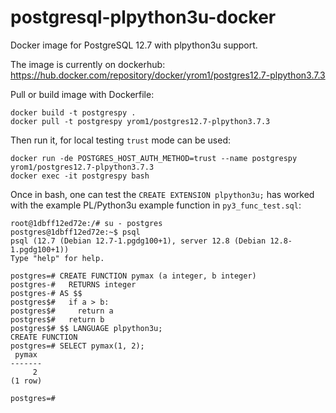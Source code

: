 # postgresql-plpython3u-docker

Docker image for PostgreSQL 12.7 with plpython3u support.

The image is currently on dockerhub:
https://hub.docker.com/repository/docker/yrom1/postgres12.7-plpython3.7.3

Pull or build image with Dockerfile:

```
docker build -t postgrespy .
docker pull -t postgrespy yrom1/postgres12.7-plpython3.7.3
```

Then run it, for local testing `trust` mode can be used:

```
docker run -de POSTGRES_HOST_AUTH_METHOD=trust --name postgrespy yrom1/postgres12.7-plpython3.7.3
docker exec -it postgrespy bash
```

Once in bash, one can test the `CREATE EXTENSION plpython3u;` has worked with the example PL/Python3u example function in `py3_func_test.sql`:

```
root@1dbff12ed72e:/# su - postgres
postgres@1dbff12ed72e:~$ psql
psql (12.7 (Debian 12.7-1.pgdg100+1), server 12.8 (Debian 12.8-1.pgdg100+1))
Type "help" for help.

postgres=# CREATE FUNCTION pymax (a integer, b integer)
postgres-#   RETURNS integer
postgres-# AS $$
postgres$#   if a > b:
postgres$#     return a
postgres$#   return b
postgres$# $$ LANGUAGE plpython3u;
CREATE FUNCTION
postgres=# SELECT pymax(1, 2);
 pymax 
-------
     2
(1 row)

postgres=# 
```
